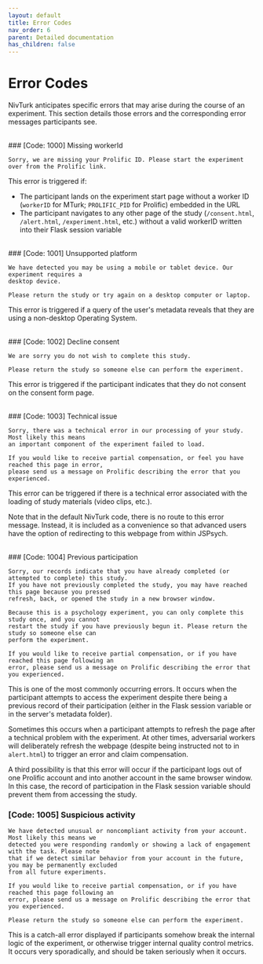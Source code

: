 ```yaml
---
layout: default
title: Error Codes
nav_order: 6
parent: Detailed documentation
has_children: false
---
```


# Error Codes

NivTurk anticipates specific errors that may arise during the course of an experiment. This section details those errors and the corresponding error messages participants see.

<br>
### [Code: 1000] Missing workerId

```
Sorry, we are missing your Prolific ID. Please start the experiment over from the Prolific link.
```

This error is triggered if:
- The participant lands on the experiment start page without a worker ID (`workerID` for MTurk; `PROLIFIC_PID` for Prolific) embedded in the URL
- The participant navigates to any other page of the study (`/consent.html`, `/alert.html`, `/experiment.html`, etc.) without a valid workerID written into their Flask session variable

<br>
### [Code: 1001] Unsupported platform

```
We have detected you may be using a mobile or tablet device. Our experiment requires a
desktop device.

Please return the study or try again on a desktop computer or laptop.
```

This error is triggered if a query of the user's metadata reveals that they are using a non-desktop Operating System.

<br>
### [Code: 1002] Decline consent

```
We are sorry you do not wish to complete this study.

Please return the study so someone else can perform the experiment.
```

This error is triggered if the participant indicates that they do not consent on the consent form page.

<br>
### [Code: 1003] Technical issue

```
Sorry, there was a technical error in our processing of your study. Most likely this means
an important component of the experiment failed to load.

If you would like to receive partial compensation, or feel you have reached this page in error,
please send us a message on Prolific describing the error that you experienced.
```

This error can be triggered if there is a technical error associated with the loading of study materials (video clips, etc.).

Note that in the default NivTurk code, there is no route to this error message. Instead, it is included as a convenience so that advanced users have the option of redirecting to this webpage from within JSPsych.

<br>
### [Code: 1004] Previous participation

```
Sorry, our records indicate that you have already completed (or attempted to complete) this study.
If you have not previously completed the study, you may have reached this page because you pressed
refresh, back, or opened the study in a new browser window.

Because this is a psychology experiment, you can only complete this study once, and you cannot
restart the study if you have previously begun it. Please return the study so someone else can
perform the experiment.

If you would like to receive partial compensation, or if you have reached this page following an
error, please send us a message on Prolific describing the error that you experienced.
```

This is one of the most commonly occurring errors. It occurs when the participant attempts to access the experiment despite there being a previous record of their participation (either in the Flask session variable or in the server's metadata folder).

Sometimes this occurs when a participant attempts to refresh the page after a technical problem with the experiment. At other times, adversarial workers will deliberately refresh the webpage (despite being instructed not to in `alert.html`) to trigger an error and claim compensation.

A third possibility is that this error will occur if the participant logs out of one Prolific account and into another account in the same browser window. In this case, the record of participation in the Flask session variable should prevent them from accessing the study.
<br>
### [Code: 1005] Suspicious activity

```
We have detected unusual or noncompliant activity from your account. Most likely this means we
detected you were responding randomly or showing a lack of engagement with the task. Please note
that if we detect similar behavior from your account in the future, you may be permanently excluded
from all future experiments.

If you would like to receive partial compensation, or if you have reached this page following an
error, please send us a message on Prolific describing the error that you experienced.

Please return the study so someone else can perform the experiment.
```

This is a catch-all error displayed if participants somehow break the internal logic of the experiment, or otherwise trigger internal quality control metrics. It occurs very sporadically, and should be taken seriously when it occurs.
